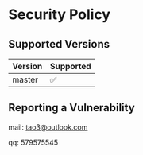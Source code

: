 # Security Policy

## Supported Versions

| Version | Supported          |
| ------- | ------------------ |
| master  | :white_check_mark: |

## Reporting a Vulnerability

mail: tao3@outlook.com

qq: 579575545
